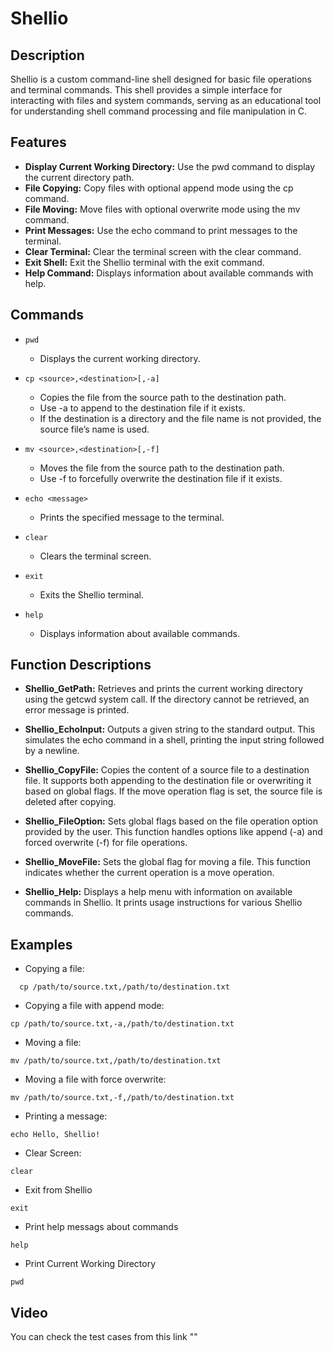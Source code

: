 # Shellio 

## Description
Shellio is a custom command-line shell designed for basic file operations and terminal commands. This shell provides a simple interface for interacting with files and system commands, serving as an educational tool for understanding shell command processing and file manipulation in C.

## Features
+ **Display Current Working Directory:** Use the pwd command to display the current directory path.
+ **File Copying:** Copy files with optional append mode using the cp command.
+ **File Moving:** Move files with optional overwrite mode using the mv command.
+ **Print Messages:** Use the echo command to print messages to the terminal.
+ **Clear Terminal:** Clear the terminal screen with the clear command.
+ **Exit Shell:** Exit the Shellio terminal with the exit command.
+ **Help Command:** Displays information about available commands with help.

## Commands

+ `pwd`
  + Displays the current working directory.

+ `cp <source>,<destination>[,-a]`
  + Copies the file from the source path to the destination path.
  + Use -a to append to the destination file if it exists.
  + If the destination is a directory and the file name is not provided, the source file’s name is used.

+ `mv <source>,<destination>[,-f]`
  + Moves the file from the source path to the destination path.
  + Use -f to forcefully overwrite the destination file if it exists.

+ `echo <message>`
  + Prints the specified message to the terminal.

+ `clear`
  + Clears the terminal screen.

+ `exit`
  + Exits the Shellio terminal.

+ `help`
  + Displays information about available commands.

## Function Descriptions
+ **Shellio_GetPath:**
Retrieves and prints the current working directory using the getcwd system call. If the directory cannot be retrieved, an error message is printed.

+ **Shellio_EchoInput:**
Outputs a given string to the standard output. This simulates the echo command in a shell, printing the input string followed by a newline.

+ **Shellio_CopyFile:**
Copies the content of a source file to a destination file. It supports both appending to the destination file or overwriting it based on global flags. If the move operation flag is set, the source file is deleted after copying.

+ **Shellio_FileOption:**
Sets global flags based on the file operation option provided by the user. This function handles options like append (-a) and forced overwrite (-f) for file operations.

+ **Shellio_MoveFile:**
Sets the global flag for moving a file. This function indicates whether the current operation is a move operation.

+ **Shellio_Help:**
Displays a help menu with information on available commands in Shellio. It prints usage instructions for various Shellio commands.

## Examples
+ Copying a file:
```
  cp /path/to/source.txt,/path/to/destination.txt
```

+ Copying a file with append mode:
```
cp /path/to/source.txt,-a,/path/to/destination.txt
```

+ Moving a file:
```
mv /path/to/source.txt,/path/to/destination.txt
```

+ Moving a file with force overwrite:
```
mv /path/to/source.txt,-f,/path/to/destination.txt
```

+ Printing a message:
```
echo Hello, Shellio!
```

+ Clear Screen:
```
clear
```

+ Exit from Shellio
```
exit
```

+ Print help messags about commands
```
help
```

+ Print Current Working Directory
```
pwd
```

## Video 
You can check the test cases from this link ""

